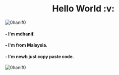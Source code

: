 <h1 align="center">Hello World :v:</h1>
<img src="https://komarev.com/ghpvc/?username=0hanif0&label=Profile%20views&color=0e75b6&style=flat" alt="0hanif0" />
<h4 >- I'm mdhanif.</h4>
<h4 align="left">- I'm from Malaysia.</h4>
<h4 align="left">- I'm newb just copy paste code.</h4>

<img align="left" src="https://github-readme-stats.vercel.app/api/top-langs?username=0hanif0&show_icons=true&locale=en&layout=compact" alt="0hanif0" />
